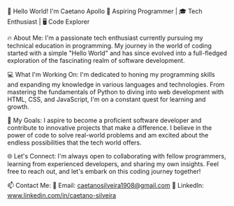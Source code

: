 👋 Hello World! I'm Caetano Apollo
🌟 Aspiring Programmer | 🎓 Tech Enthusiast | 🖥️ Code Explorer

🔥 About Me:
I'm a passionate tech enthusiast currently pursuing my technical education in programming. My journey in the world of coding started with a simple "Hello World" and has since evolved into a full-fledged exploration of the fascinating realm of software development.

💻 What I'm Working On:
I'm dedicated to honing my programming skills and expanding my knowledge in various languages and technologies. From mastering the fundamentals of Python to diving into web development with HTML, CSS, and JavaScript, I'm on a constant quest for learning and growth.

🚀 My Goals:
I aspire to become a proficient software developer and contribute to innovative projects that make a difference. I believe in the power of code to solve real-world problems and am excited about the endless possibilities that the tech world offers.

🌐 Let's Connect:
I'm always open to collaborating with fellow programmers, learning from experienced developers, and sharing my own insights. Feel free to reach out, and let's embark on this coding journey together!

📫 Contact Me:
📧 Email: caetanosilveira1908@gmail.com
🔗 LinkedIn: www.linkedin.com/in/caetano-silveira
